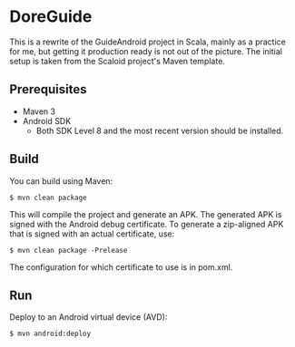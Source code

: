 # DoreGuide

This is a rewrite of the GuideAndroid project in Scala, mainly as a 
practice for me, but getting it production ready is not out of the 
picture. The initial setup is taken from the Scaloid project's Maven
template.

Prerequisites
-------------
* Maven 3
* Android SDK
  - Both SDK Level 8 and the most recent version should be installed.

Build
-----
You can build using Maven:

    $ mvn clean package

This will compile the project and generate an APK. The generated APK is
signed with the Android debug certificate. To generate a zip-aligned APK
that is signed with an actual certificate, use:

    $ mvn clean package -Prelease

The configuration for which certificate to use is in pom.xml.

Run
---
Deploy to an Android virtual device (AVD):

    $ mvn android:deploy


